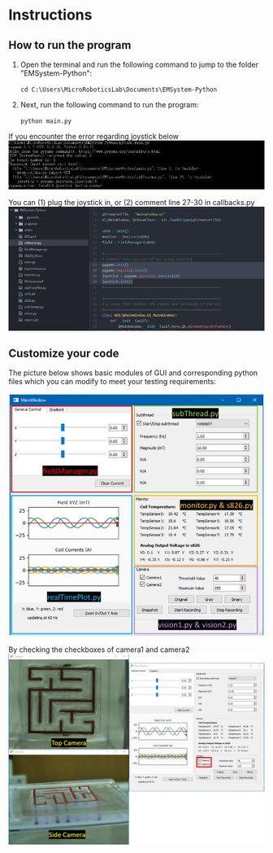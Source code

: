 # Instructions

## How to run the program
1. Open the terminal and run the following command to jump to the folder "EMSystem-Python":

   `cd C:\Users\MicroRoboticsLab\Documents\EMSystem-Python`

2. Next, run the following command to run the program:

   `python main.py`
   
If you encounter the error regarding joystick below
![This is an image](/EMSystem-Python/snapshot/Error1.png)

You can (1) plug the joystick in, or (2) comment line 27-30 in callbacks.py
![This is an image](/EMSystem-Python/snapshot/Code1.png)

## Customize your code
The picture below shows basic modules of GUI and corresponding python files which you can modify to meet your testing requirements:

![This is an image](/EMSystem-Python/snapshot/GUI.png)

By checking the checkboxes of camera1 and camera2 
![This is an image](/EMSystem-Python/snapshot/GUI_2.png)
